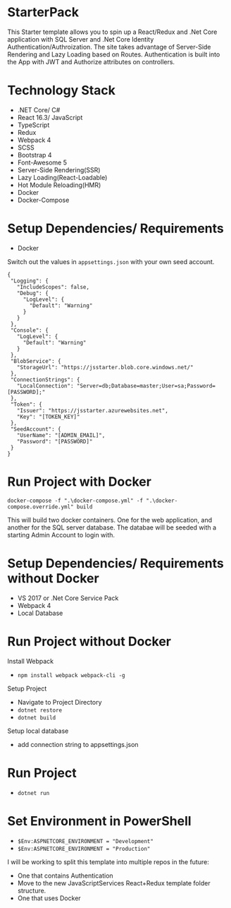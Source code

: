 # StarterPack
This Starter template allows you to spin up a React/Redux and .Net Core application with SQL Server and .Net Core Identity Authentication/Authroization. The site takes advantage of Server-Side Rendering and Lazy Loading based on Routes. Authentication is built into the App with JWT and Authorize attributes on controllers. 
 
# Technology Stack
 - .NET Core/ C#
 - React 16.3/ JavaScript
 - TypeScript
 - Redux
 - Webpack 4
 - SCSS
 - Bootstrap 4
 - Font-Awesome 5
 - Server-Side Rendering(SSR)
 - Lazy Loading(React-Loadable)
 - Hot Module Reloading(HMR)
 - Docker
 - Docker-Compose
 
# Setup Dependencies/ Requirements
 - Docker
 
Switch out the values in `appsettings.json` with your own seed account.
 ```
 {
  "Logging": {
    "IncludeScopes": false,
    "Debug": {
      "LogLevel": {
        "Default": "Warning"
      }
    }
  },
  "Console": {
    "LogLevel": {
      "Default": "Warning"
    }
  },
  "BlobService": {
    "StorageUrl": "https://jsstarter.blob.core.windows.net/"
  },
  "ConnectionStrings": {
    "LocalConnection": "Server=db;Database=master;User=sa;Password=[PASSWORD];"
  },
  "Token": {
    "Issuer": "https://jsstarter.azurewebsites.net",
    "Key": "[TOKEN_KEY]"
  },
  "SeedAccount": {
    "UserName": "[ADMIN_EMAIL]",
    "Password": "[PASSWORD]"
  }
}
 ```

# Run Project with Docker
```
docker-compose -f ".\docker-compose.yml" -f ".\docker-compose.override.yml" build

```
This will build two docker containers. One for the web application, and another for the SQL server database. The databae will be seeded with a starting Admin Account to login with. 

# Setup Dependencies/ Requirements without Docker
 - VS 2017 or .Net Core Service Pack
 - Webpack 4
 - Local Database
  
 # Run Project without Docker
 Install Webpack
 - `npm install webpack webpack-cli -g`
 
 Setup Project
 - Navigate to Project Directory
 - `dotnet restore`
 - `dotnet build`
 
 Setup local database
 - add connection string to appsettings.json
 
# Run Project
 - `dotnet run`
 
# Set Environment in PowerShell
 - `$Env:ASPNETCORE_ENVIRONMENT = "Development"`
 - `$Env:ASPNETCORE_ENVIRONMENT = "Production"` 

I will be working to split this template into multiple repos in the future: 
 - One that contains Authentication
 - Move to the new JavaScriptServices React+Redux template folder structure.
 - One that uses Docker
